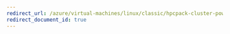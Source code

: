 ```yaml
---
redirect_url: /azure/virtual-machines/linux/classic/hpcpack-cluster-powershell-script
redirect_document_id: true
---
```

